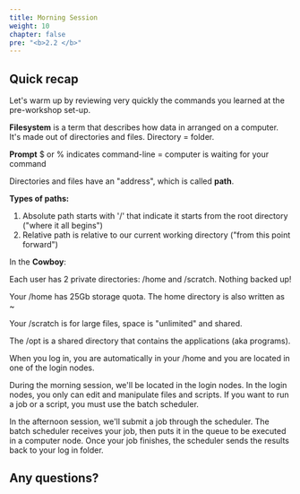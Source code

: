 ```yaml
---
title: Morning Session
weight: 10
chapter: false
pre: "<b>2.2 </b>"
---
```


## Quick recap

Let's warm up by reviewing very quickly the commands you learned at the pre-workshop set-up.

**Filesystem** is a term that describes how data in arranged on a computer. It's made out of directories and files. Directory = folder.

**Prompt** $ or % indicates command-line = computer is waiting for your command

Directories and files have an "address", which is called **path**.

**Types of paths:**

1. Absolute path starts with '/' that indicate it starts from the root directory ("where it all begins")
2. Relative path is relative to our current working directory ("from this point forward")

In the **Cowboy**:

Each user has 2 private directories: /home and /scratch. Nothing backed up!

Your /home has 25Gb storage quota. The home directory is also written as ~

Your /scratch is for large files, space is "unlimited" and shared.

The /opt is a shared directory that contains the applications (aka programs).

When you log in, you are automatically in your /home and you are located in one of the login nodes.

During the morning session, we'll be located in the login nodes. In the login nodes, you only can edit and manipulate files and scripts. If you want to run a job or a script, you must use the batch scheduler.

In the afternoon session, we'll submit a job through the scheduler. The batch scheduler receives your job, then puts it in the queue to be executed in a computer node. Once your job finishes, the scheduler sends the results back to your log in folder.

## **Any questions?**
